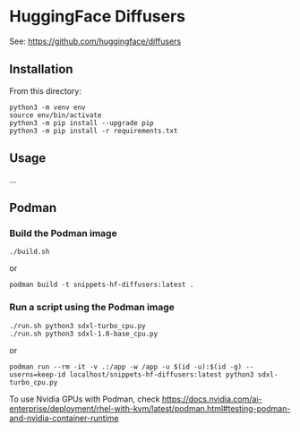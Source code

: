 # HuggingFace Diffusers

See: https://github.com/huggingface/diffusers


## Installation

From this directory:

```
python3 -m venv env
source env/bin/activate
python3 -m pip install --upgrade pip
python3 -m pip install -r requirements.txt
```

## Usage

...

## Podman

### Build the Podman image

```
./build.sh
```

or

```
podman build -t snippets-hf-diffusers:latest .
```

### Run a script using the Podman image

```
./run.sh python3 sdxl-turbo_cpu.py
./run.sh python3 sdxl-1.0-base_cpu.py
```

or 

```
podman run --rm -it -v .:/app -w /app -u $(id -u):$(id -g) --userns=keep-id localhost/snippets-hf-diffusers:latest python3 sdxl-turbo_cpu.py
```

To use Nvidia GPUs with Podman, check https://docs.nvidia.com/ai-enterprise/deployment/rhel-with-kvm/latest/podman.html#testing-podman-and-nvidia-container-runtime

